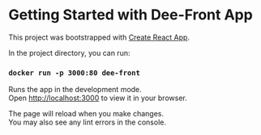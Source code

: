 # Getting Started with Dee-Front App

This project was bootstrapped with [Create React App](https://github.com/facebook/create-react-app).

In the project directory, you can run:

### `docker run -p 3000:80 dee-front`

Runs the app in the development mode.\
Open [http://localhost:3000](http://localhost:3000) to view it in your browser.

The page will reload when you make changes.\
You may also see any lint errors in the console.
